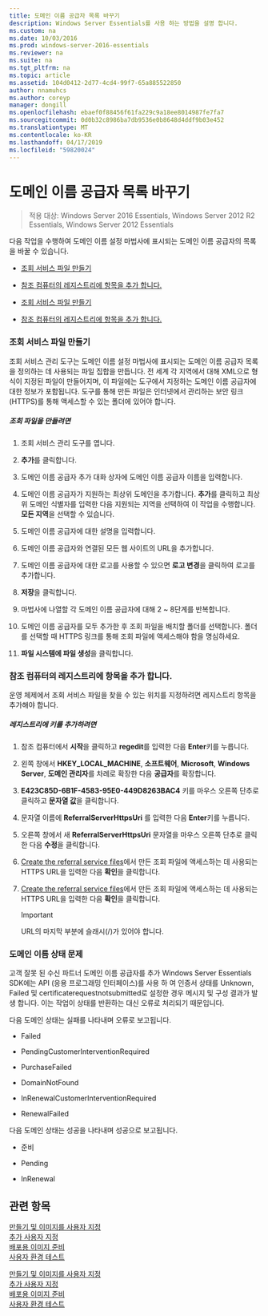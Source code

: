 ```yaml
---
title: 도메인 이름 공급자 목록 바꾸기
description: Windows Server Essentials를 사용 하는 방법을 설명 합니다.
ms.custom: na
ms.date: 10/03/2016
ms.prod: windows-server-2016-essentials
ms.reviewer: na
ms.suite: na
ms.tgt_pltfrm: na
ms.topic: article
ms.assetid: 104d0412-2d77-4cd4-99f7-65a885522850
author: nnamuhcs
ms.author: coreyp
manager: dongill
ms.openlocfilehash: ebaef0f88456f61fa229c9a18ee8014987fe7fa7
ms.sourcegitcommit: 0d0b32c8986ba7db9536e0b8648d4ddf9b03e452
ms.translationtype: MT
ms.contentlocale: ko-KR
ms.lasthandoff: 04/17/2019
ms.locfileid: "59820024"
---
```

# <a name="replace-the-list-of-domain-name-providers"></a>도메인 이름 공급자 목록 바꾸기

>적용 대상: Windows Server 2016 Essentials, Windows Server 2012 R2 Essentials, Windows Server 2012 Essentials

다음 작업을 수행하여 도메인 이름 설정 마법사에 표시되는 도메인 이름 공급자의 목록을 바꿀 수 있습니다.  
  

-   [조회 서비스 파일 만들기](Replace-the-List-of-Domain-Name-Providers.md#BKMK_ReferralFiles)  
  
-   [참조 컴퓨터의 레지스트리에 항목을 추가 합니다.](Replace-the-List-of-Domain-Name-Providers.md#BKMK_AddRegistry)  

-   [조회 서비스 파일 만들기](../install/Replace-the-List-of-Domain-Name-Providers.md#BKMK_ReferralFiles)  
  
-   [참조 컴퓨터의 레지스트리에 항목을 추가 합니다.](../install/Replace-the-List-of-Domain-Name-Providers.md#BKMK_AddRegistry)  

  
###  <a name="BKMK_ReferralFiles"></a> 조회 서비스 파일 만들기  
 조회 서비스 관리 도구는 도메인 이름 설정 마법사에 표시되는 도메인 이름 공급자 목록을 정의하는 데 사용되는 파일 집합을 만듭니다. 전 세계 각 지역에서 대해 XML으로 형식이 지정된 파일이 만들어지며, 이 파일에는 도구에서 지정하는 도메인 이름 공급자에 대한 정보가 포함됩니다. 도구를 통해 만든 파일은 인터넷에서 관리하는 보안 링크(HTTPS)를 통해 액세스할 수 있는 폴더에 있어야 합니다.  
  
##### <a name="to-create-the-referral-files"></a>조회 파일을 만들려면  
  
1.  조회 서비스 관리 도구를 엽니다.  
  
2.  **추가**를 클릭합니다.  
  
3.  도메인 이름 공급자 추가 대화 상자에 도메인 이름 공급자 이름을 입력합니다.  
  
4.  도메인 이름 공급자가 지원하는 최상위 도메인을 추가합니다. **추가**를 클릭하고 최상위 도메인 식별자를 입력한 다음 지원되는 지역을 선택하여 이 작업을 수행합니다. **모든 지역**을 선택할 수 있습니다.  
  
5.  도메인 이름 공급자에 대한 설명을 입력합니다.  
  
6.  도메인 이름 공급자와 연결된 모든 웹 사이트의 URL을 추가합니다.  
  
7.  도메인 이름 공급자에 대한 로고를 사용할 수 있으면 **로고 변경**을 클릭하여 로고를 추가합니다.  
  
8.  **저장**을 클릭합니다.  
  
9. 마법사에 나열할 각 도메인 이름 공급자에 대해 2 ~ 8단계를 반복합니다.  
  
10. 도메인 이름 공급자를 모두 추가한 후 조회 파일을 배치할 폴더를 선택합니다. 폴더를 선택할 때 HTTPS 링크를 통해 조회 파일에 액세스해야 함을 명심하세요.  
  
11. **파일 시스템에 파일 생성**을 클릭합니다.  
  
###  <a name="BKMK_AddRegistry"></a> 참조 컴퓨터의 레지스트리에 항목을 추가 합니다.  
 운영 체제에서 조회 서비스 파일을 찾을 수 있는 위치를 지정하려면 레지스트리 항목을 추가해야 합니다.  
  
##### <a name="to-add-a-key-to-the-registry"></a>레지스트리에 키를 추가하려면  
  
1.  참조 컴퓨터에서 **시작**을 클릭하고 **regedit**를 입력한 다음 **Enter**키를 누릅니다.  
  
2.  왼쪽 창에서 **HKEY_LOCAL_MACHINE**, **소프트웨어**, **Microsoft**, **Windows Server**, **도메인 관리자**를 차례로 확장한 다음 **공급자**를 확장합니다.  
  
3.  **E423C85D-6B1F-4583-95E0-449D8263BAC4** 키를 마우스 오른쪽 단추로 클릭하고 **문자열 값**을 클릭합니다.  
  
4.  문자열 이름에 **ReferralServerHttpsUri** 를 입력한 다음 **Enter**키를 누릅니다.  
  
5.  오른쪽 창에서 새 **ReferralServerHttpsUri** 문자열을 마우스 오른쪽 단추로 클릭한 다음 **수정**을 클릭합니다.  
  

6.  [Create the referral service files](Replace-the-List-of-Domain-Name-Providers.md#BKMK_ReferralFiles)에서 만든 조회 파일에 액세스하는 데 사용되는 HTTPS URL을 입력한 다음 **확인**을 클릭합니다.  

6.  [Create the referral service files](../install/Replace-the-List-of-Domain-Name-Providers.md#BKMK_ReferralFiles)에서 만든 조회 파일에 액세스하는 데 사용되는 HTTPS URL을 입력한 다음 **확인**을 클릭합니다.  

  
    > [!IMPORTANT]
    >  URL의 마지막 부분에 슬래시(/)가 있어야 합니다.  
  
###  <a name="BKMK_ReplaceDomainNameProviders"></a> 도메인 이름 상태 문제  
 고객 잘못 된 수신 파트너 도메인 이름 공급자를 추가 Windows Server Essentials SDK에는 API (응용 프로그래밍 인터페이스)를 사용 하 여 인증서 상태를 Unknown, Failed 및 certificaterequestnotsubmitted로 설정한 경우 메시지 및 구성 결과가 발생 합니다. 이는 작업이 상태를 반환하는 대신 오류로 처리되기 때문입니다.  
  
 다음 도메인 상태는 실패를 나타내며 오류로 보고됩니다.  
  
-   Failed  
  
-   PendingCustomerInterventionRequired  
  
-   PurchaseFailed  
  
-   DomainNotFound  
  
-   InRenewalCustomerInterventionRequired  
  
-   RenewalFailed  
  
 다음 도메인 상태는 성공을 나타내며 성공으로 보고됩니다.  
  
-   준비  
  
-   Pending  
  
-   InRenewal  
  
## <a name="see-also"></a>관련 항목  

 [만들기 및 이미지를 사용자 지정](Creating-and-Customizing-the-Image.md)   
 [추가 사용자 지정](Additional-Customizations.md)   
 [배포용 이미지 준비](Preparing-the-Image-for-Deployment.md)   
 [사용자 환경 테스트](Testing-the-Customer-Experience.md)

 [만들기 및 이미지를 사용자 지정](../install/Creating-and-Customizing-the-Image.md)   
 [추가 사용자 지정](../install/Additional-Customizations.md)   
 [배포용 이미지 준비](../install/Preparing-the-Image-for-Deployment.md)   
 [사용자 환경 테스트](../install/Testing-the-Customer-Experience.md)

